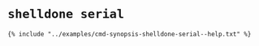 # `shelldone serial`

```console
{% include "../examples/cmd-synopsis-shelldone-serial--help.txt" %}
```



